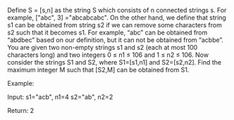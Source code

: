 Define S = [s,n] as the string S which consists of n connected strings s. For example, ["abc", 3] ="abcabcabc". 
On the other hand, we define that string s1 can be obtained from string s2 if we can remove some characters from s2 such that it becomes s1. For example, “abc”  can be obtained from “abdbec” based on our definition, but it can not be obtained from “acbbe”.
You are given two non-empty strings s1 and s2 (each at most 100 characters long) and two integers 0 &le; n1 &le; 106 and 1 &le; n2 &le; 106. Now consider the strings S1 and S2, where S1=[s1,n1] and S2=[s2,n2]. Find the maximum integer M such that [S2,M] can be obtained from S1.

Example:

Input:
s1="acb", n1=4
s2="ab", n2=2

Return:
2


